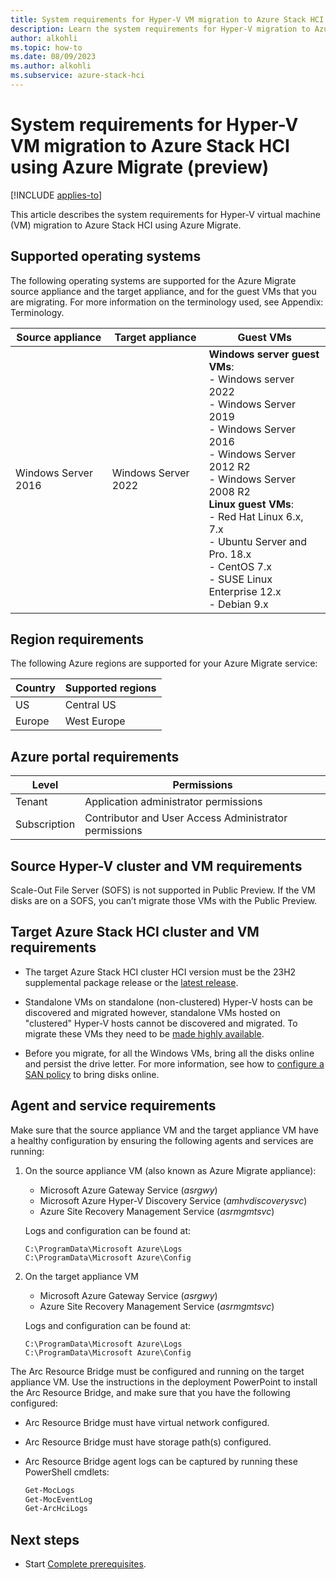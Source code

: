 ```yaml
---
title: System requirements for Hyper-V VM migration to Azure Stack HCI using Azure Migrate (preview) 
description: Learn the system requirements for Hyper-V migration to Azure Stack HCI using Azure Migrate (preview).
author: alkohli
ms.topic: how-to
ms.date: 08/09/2023
ms.author: alkohli
ms.subservice: azure-stack-hci
---
```


# System requirements for Hyper-V VM migration to Azure Stack HCI using Azure Migrate (preview)

[!INCLUDE [applies-to](../../includes/hci-applies-to-23h2.md)]

This article describes the system requirements for Hyper-V virtual machine (VM) migration to Azure Stack HCI using Azure Migrate.

## Supported operating systems

The following operating systems are supported for the Azure Migrate source appliance and the target appliance, and for the guest VMs that you are migrating. For more information on the terminology used, see Appendix: Terminology.

|Source appliance|Target appliance|Guest VMs|
|---|--|--|
|Windows Server 2016|Windows Server 2022|**Windows server guest VMs**:<br>- Windows server 2022<br>- Windows Server 2019<br>- Windows Server 2016<br>- Windows Server 2012 R2<br>- Windows Server 2008 R2<br>**Linux guest VMs**:<br>- Red Hat Linux 6.x, 7.x<br>- Ubuntu Server and Pro. 18.x<br>- CentOS 7.x<br>- SUSE Linux Enterprise 12.x<br>- Debian 9.x|

## Region requirements

The following Azure regions are supported for your Azure Migrate service:

|Country|Supported regions|
|-|-|
|US|Central US|
|Europe|West Europe|

## Azure portal requirements

|Level|Permissions|
|-|-|
|Tenant|Application administrator permissions|
|Subscription|Contributor and User Access Administrator permissions|

## Source Hyper-V cluster and VM requirements

Scale-Out File Server (SOFS) is not supported in Public Preview. If the VM disks are on a SOFS, you can’t migrate those VMs with the Public Preview.

## Target Azure Stack HCI cluster and VM requirements

- The target Azure Stack HCI cluster HCI version must be the 23H2 supplemental package release or the [latest release](https://learn.microsoft.com//azure-stack/hci/release-information#azure-stack-hci-version-22h2-os-build-20349).

- Standalone VMs on standalone (non-clustered) Hyper-V hosts can be discovered and migrated however, standalone VMs hosted on "clustered" Hyper-V hosts cannot be discovered and migrated. To migrate these VMs they need to be [made highly available](https://www.thomasmaurer.ch/2013/01/how-to-make-an-existing-hyper-v-virtual-machine-highly-available/).

- Before you migrate, for all the Windows VMs, bring all the disks online and persist the drive letter. For more information, see how to [configure a SAN policy](/azure/migrate/prepare-for-migration#configure-san-policy) to bring disks online.

## Agent and service requirements

Make sure that the source appliance VM and the target appliance VM have a healthy configuration by ensuring the following agents and services are running:

1. On the source appliance VM (also known as Azure Migrate appliance):
  
     - Microsoft Azure Gateway Service (*asrgwy*)
     - Microsoft Azure Hyper-V Discovery Service (*amhvdiscoverysvc*)
     - Azure Site Recovery Management Service (*asrmgmtsvc*)

    Logs and configuration can be found at:
    ```
    C:\ProgramData\Microsoft Azure\Logs
    C:\ProgramData\Microsoft Azure\Config
    ```

1. On the target appliance VM
 
     - Microsoft Azure Gateway Service (*asrgwy*)
     - Azure Site Recovery Management Service (*asrmgmtsvc*)
    
    Logs and configuration can be found at:
    ```
    C:\ProgramData\Microsoft Azure\Logs
    C:\ProgramData\Microsoft Azure\Config
    ```

The Arc Resource Bridge must be configured and running on the target appliance VM. Use the instructions in the deployment PowerPoint to install the Arc Resource Bridge, and make sure that you have the following configured:

- Arc Resource Bridge must have virtual network configured.

- Arc Resource Bridge must have storage path(s) configured.

- Arc Resource Bridge agent logs can be captured by running these PowerShell cmdlets:

    ```PowerShell
    Get-MocLogs
    Get-MocEventLog
    Get-ArcHciLogs
    ```

## Next steps

- Start [Complete prerequisites](migrate-hyperv-requirements.md).